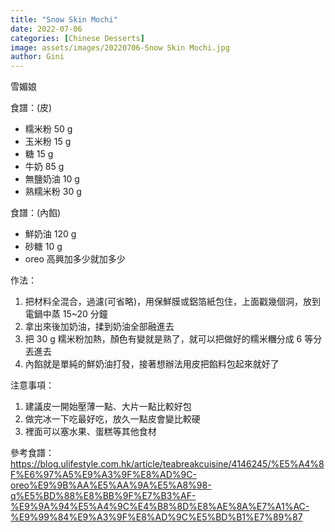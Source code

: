 ```yaml
---
title: "Snow Skin Mochi"
date: 2022-07-06
categories: [Chinese Desserts]
image: assets/images/20220706-Snow Skin Mochi.jpg
author: Gini
---
```

雪媚娘

食譜：(皮)
- 糯米粉 50 g
- 玉米粉 15 g
- 糖 15 g
- 牛奶 85 g
- 無鹽奶油 10 g
- 熟糯米粉 30 g

食譜：(內餡)
- 鮮奶油 120 g
- 砂糖 10 g
- oreo 高興加多少就加多少

作法：
1. 把材料全混合，過濾(可省略)，用保鮮膜或鋁箔紙包住，上面戳幾個洞，放到電鍋中蒸 15~20 分鐘
2. 拿出來後加奶油，揉到奶油全部融進去
3. 把 30 g 糯米粉加熱，顏色有變就是熟了，就可以把做好的糯米糰分成 6 等分丟進去
4. 內餡就是單純的鮮奶油打發，接著想辦法用皮把餡料包起來就好了

注意事項：
1. 建議皮一開始壓薄一點、大片一點比較好包
2. 做完冰一下吃最好吃，放久一點皮會變比較硬
3. 裡面可以塞水果、蛋糕等其他食材

參考食譜：
https://blog.ulifestyle.com.hk/article/teabreakcuisine/4146245/%E5%A4%8F%E6%97%A5%E9%A3%9F%E8%AD%9C-oreo%E9%9B%AA%E5%AA%9A%E5%A8%98-q%E5%BD%88%E8%BB%9F%E7%B3%AF-%E9%9A%94%E5%A4%9C%E4%B8%8D%E8%AE%8A%E7%A1%AC-%E9%99%84%E9%A3%9F%E8%AD%9C%E5%BD%B1%E7%89%87
